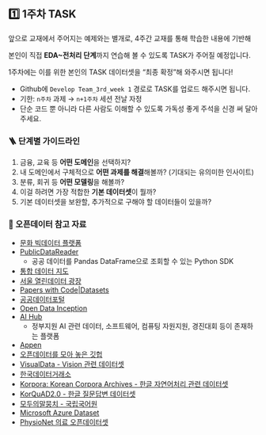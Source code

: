 ## 1️⃣ 1주차 TASK
앞으로 교재에서 주어지는 예제와는 별개로, 4주간 교재를 통해 학습한 내용에 기반해

본인이 직접 **EDA~전처리 단계**까지 연습해 볼 수 있도록 TASK가 주어질 예정입니다.

1주차에는 이를 위한 본인의 TASK 데이터셋을 “최종 확정”해 와주시면 됩니다!

- Github에 `Develop Team_3rd_week 1` 경로로 TASK를 업로드 해주시면 됩니다.
- 기한: `n주차` 과제 → `n+1주차` 세션 전날 자정
- 단순 코드 뿐 아니라 다른 사람도 이해할 수 있도록 가독성 좋게 주석을 신경 써 달아주세요.

### 🪜 단계별 가이드라인 
1. 금융, 교육 등 **어떤 도메인**을 선택하지? 
2. 내 도메인에서 구체적으로 **어떤 과제를 해결**해볼까? (기대되는 유의미한 인사이트)
3. 분류, 회귀 등 **어떤 모델링**을 해볼까?
4. 이걸 하려면 가장 적합한 **기본 데이터셋**이 뭘까?
5. 기본 데이터셋을 보완할, 추가적으로 구해야 할 데이터들이 있을까?

### 💽 오픈데이터 참고 자료
- [문화 빅데이터 플랫폼](https://www.bigdata-culture.kr/bigdata/user/main.do)
- [PublicDataReader](https://github.com/WooilJeong/PublicDataReader)
    - 공공 데이터를 Pandas DataFrame으로 조회할 수 있는 Python SDK
- [통합 데이터 지도](https://www.bigdata-map.kr/)
- [서울 열린데이터 광장](https://data.seoul.go.kr/)
- [Papers with Code|Datasets](https://paperswithcode.com/datasets)
- [공공데이터포털](https://www.data.go.kr/)
- [Open Data Inception](https://opendatainception.io/)
- [AI Hub](http://www.aihub.or.kr/)
    - 정부지원 AI 관련 데이터, 소프트웨어, 컴퓨팅 자원지원, 경진대회 등이 존재하는 플랫폼
- [Appen](https://appen.com/resources/datasets/)
- [오픈데이터를 모아 놓은 깃헙](https://github.com/awesomedata/awesome-public-datasets)
- [VisualData - Vision 관련 데이터셋](https://www.visualdata.io/)
- [한국데이터거래소](http://lab.kdx.kr/adl/contest/main.php)
- [Korpora: Korean Corpora Archives - 한글 자연어처리 관련 데이터셋](https://github.com/ko-nlp/Korpora)
- [KorQuAD2.0 - 한글 질문답변 데이터셋](https://korquad.github.io/)
- [모두의말뭉치 - 국립국어원](https://corpus.korean.go.kr/)
- [Microsoft Azure Dataset](https://azure.microsoft.com/ko-kr/services/open-datasets/catalog/)
- [PhysioNet 의료 오픈데이터셋](https://physionet.org/about/database/)
